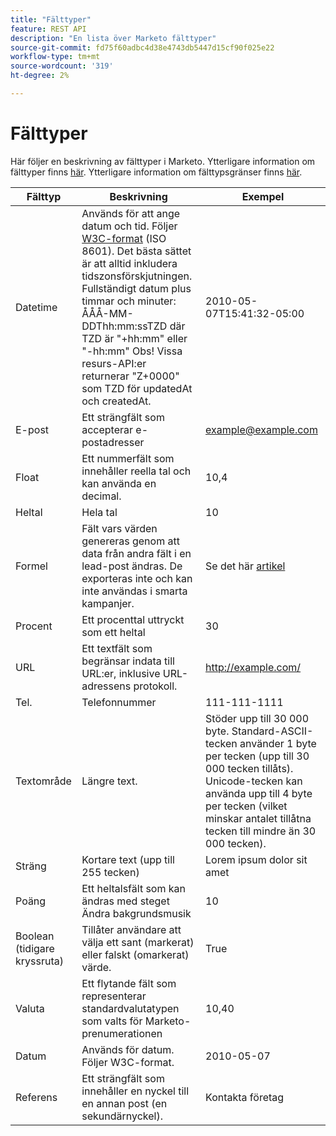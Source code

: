 ```yaml
---
title: "Fälttyper"
feature: REST API
description: "En lista över Marketo fälttyper"
source-git-commit: fd75f60adbc4d38e4743db5447d15cf90f025e22
workflow-type: tm+mt
source-wordcount: '319'
ht-degree: 2%

---
```



# Fälttyper

Här följer en beskrivning av fälttyper i Marketo. Ytterligare information om fälttyper finns [här](https://experienceleague.adobe.com/en/docs/marketo/using/product-docs/administration/field-management/custom-field-type-glossary). Ytterligare information om fälttypsgränser finns [här](https://nation.marketo.com/t5/knowledgebase/tkb-p/support_solutions-documents).

| Fälttyp | Beskrivning | Exempel |
| --- | --- | --- |
| Datetime | Används för att ange datum och tid. Följer [W3C-format](https://www.w3.org/TR/NOTE-datetime) (ISO 8601). Det bästa sättet är att alltid inkludera tidszonsförskjutningen. Fullständigt datum plus timmar och minuter: ÅÅÅ-MM-DDThh:mm:ssTZD där TZD är &quot;+hh:mm&quot; eller &quot;-hh:mm&quot; Obs! Vissa resurs-API:er returnerar &quot;Z+0000&quot; som TZD för updatedAt och createdAt. | 2010-05-07T15:41:32-05:00 |
| E-post | Ett strängfält som accepterar e-postadresser | example@example.com |
| Float | Ett nummerfält som innehåller reella tal och kan använda en decimal. | 10,4 |
| Heltal | Hela tal | 10 |
| Formel | Fält vars värden genereras genom att data från andra fält i en lead-post ändras. De exporteras inte och kan inte användas i smarta kampanjer. | Se det här [artikel](https://experienceleague.adobe.com/en/docs/marketo/using/product-docs/administration/field-management/create-and-use-a-concatenated-string-formula-field) |
| Procent | Ett procenttal uttryckt som ett heltal | 30 |
| URL | Ett textfält som begränsar indata till URL:er, inklusive URL-adressens protokoll. | http://example.com/ |
| Tel. | Telefonnummer | 111-111-1111 |
| Textområde | Längre text. | Stöder upp till 30 000 byte. Standard-ASCII-tecken använder 1 byte per tecken (upp till 30 000 tecken tillåts). Unicode-tecken kan använda upp till 4 byte per tecken (vilket minskar antalet tillåtna tecken till mindre än 30 000 tecken). |
| Sträng | Kortare text (upp till 255 tecken) | Lorem ipsum dolor sit amet |
| Poäng | Ett heltalsfält som kan ändras med steget Ändra bakgrundsmusik | 10 |
| Boolean (tidigare kryssruta) | Tillåter användare att välja ett sant (markerat) eller falskt (omarkerat) värde. | True |
| Valuta | Ett flytande fält som representerar standardvalutatypen som valts för Marketo-prenumerationen | 10,40 |
| Datum | Används för datum. Följer W3C-format. | 2010-05-07 |
| Referens | Ett strängfält som innehåller en nyckel till en annan post (en sekundärnyckel). | Kontakta företag |
